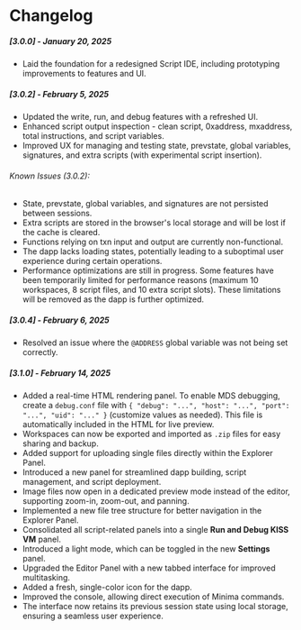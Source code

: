 # Changelog

##### [3.0.0] - January 20, 2025

- Laid the foundation for a redesigned Script IDE, including prototyping improvements to features and UI.

##### [3.0.2] - February 5, 2025

- Updated the write, run, and debug features with a refreshed UI.
- Enhanced script output inspection - clean script, 0xaddress, mxaddress, total instructions, and script variables.
- Improved UX for managing and testing state, prevstate, global variables, signatures, and extra scripts (with experimental script insertion).

###### Known Issues (3.0.2):

- State, prevstate, global variables, and signatures are not persisted between sessions.
- Extra scripts are stored in the browser's local storage and will be lost if the cache is cleared.
- Functions relying on txn input and output are currently non-functional.
- The dapp lacks loading states, potentially leading to a suboptimal user experience during certain operations.
- Performance optimizations are still in progress. Some features have been temporarily limited for performance reasons (maximum 10 workspaces, 8 script files, and 10 extra script slots). These limitations will be removed as the dapp is further optimized.

##### [3.0.4] - February 6, 2025

- Resolved an issue where the `@ADDRESS` global variable was not being set correctly.

##### [3.1.0] - February 14, 2025

- Added a real-time HTML rendering panel. To enable MDS debugging, create a `debug.conf` file with `{ "debug": "...", "host": "...", "port": "...", "uid": "..." }` (customize values as needed). This file is automatically included in the HTML for live preview.
- Workspaces can now be exported and imported as `.zip` files for easy sharing and backup.
- Added support for uploading single files directly within the Explorer Panel.
- Introduced a new panel for streamlined dapp building, script management, and script deployment.
- Image files now open in a dedicated preview mode instead of the editor, supporting zoom-in, zoom-out, and panning.
- Implemented a new file tree structure for better navigation in the Explorer Panel.
- Consolidated all script-related panels into a single **Run and Debug KISS VM** panel.
- Introduced a light mode, which can be toggled in the new **Settings** panel.
- Upgraded the Editor Panel with a new tabbed interface for improved multitasking.
- Added a fresh, single-color icon for the dapp.
- Improved the console, allowing direct execution of Minima commands.
- The interface now retains its previous session state using local storage, ensuring a seamless user experience.
